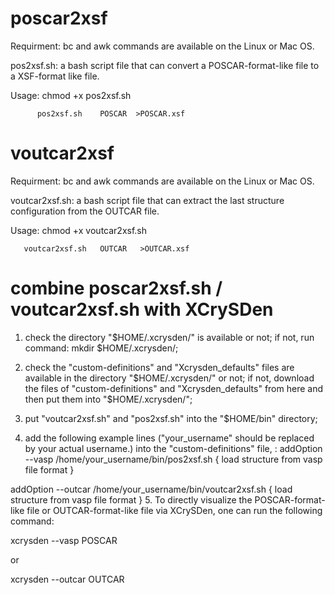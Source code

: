 
# poscar2xsf
Requirment: bc and awk commands are available on the Linux or Mac OS. 

pos2xsf.sh: a bash script file that can convert a POSCAR-format-like file to a XSF-format like file.

Usage:   chmod +x pos2xsf.sh

          pos2xsf.sh    POSCAR  >POSCAR.xsf
# voutcar2xsf
Requirment: bc and awk commands are available on the Linux or Mac OS. 

voutcar2xsf.sh:  a bash script file that can extract the last structure configuration from the OUTCAR file.

Usage: chmod +x voutcar2xsf.sh

       voutcar2xsf.sh   OUTCAR   >OUTCAR.xsf
 
# combine poscar2xsf.sh / voutcar2xsf.sh with XCrySDen
1. check the directory "$HOME/.xcrysden/" is available or not; if not, run command: mkdir $HOME/.xcrysden/;

2. check the "custom-definitions" and  "Xcrysden_defaults" files are available in the directory "$HOME/.xcrysden/" or not; if not, download the files of "custom-definitions" and "Xcrysden_defaults" from here and then put them into "$HOME/.xcrysden/";

3. put "voutcar2xsf.sh" and "pos2xsf.sh" into the "$HOME/bin" directory;

4. add the following example lines ("your_username" should be replaced by your actual username.) into the "custom-definitions" file, :
 addOption --vasp /home/your_username/bin/pos2xsf.sh {
                 load structure from vasp file format
                  }
                  
 addOption --outcar /home/your_username/bin/voutcar2xsf.sh {
                    load structure from vasp file format
                  }
  5. To directly visualize the POSCAR-format-like file or OUTCAR-format-like file via XCrySDen, one can run the following command:
  
  xcrysden --vasp    POSCAR
  
  or
  
  xcrysden --outcar   OUTCAR
  



          

